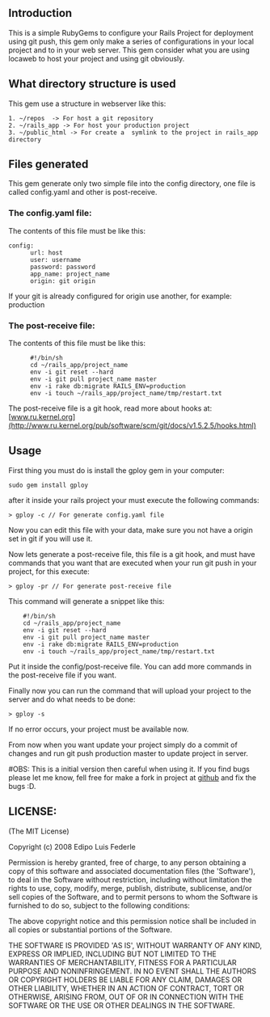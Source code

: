 ## Introduction

This is a simple RubyGems to configure your Rails Project for deployment using git push, this gem only make a series of configurations in your local project and to in your web server. This gem consider what you are using locaweb to host your project and using git obviously.

## What directory structure is used
This gem use a structure in webserver like this:

	1. ~/repos  -> For host a git repository
	2. ~/rails_app -> For host your production project
	3. ~/public_html -> For create a  symlink to the project in rails_app directory 

## Files generated
This gem generate only two simple file into the config directory, one file is called config.yaml and other is post-receive.

### The config.yaml file:

The contents of this file must be like this:
	
	config:
	      url: host
	      user: username
	      password: password
	      app_name: project_name
	      origin: git origin
	
If your git is already configured for origin use another, for example: production

### The post-receive file:

The contents of this file must be like this:
	
	      #!/bin/sh
          cd ~/rails_app/project_name
          env -i git reset --hard 
          env -i git pull project_name master
          env -i rake db:migrate RAILS_ENV=production
          env -i touch ~/rails_app/project_name/tmp/restart.txt

The post-receive file is a git hook, read more about hooks at: [www.ru.kernel.org](http://www.ru.kernel.org/pub/software/scm/git/docs/v1.5.2.5/hooks.html)

## Usage
First thing you must do is install the gploy gem in your computer:

	sudo gem install gploy

after it inside your rails project your must execute the following commands:

	> gploy -c // For generate config.yaml file

Now you can edit this file with your data, make sure you not have a origin set in git if you will use it. 

Now lets generate a post-receive file, this file is a git hook, and must have commands that you want that are executed when your run git push in your project, for this execute:
	
	> gploy -pr // For generate post-receive file
	
This command will generate a snippet like this:

		#!/bin/sh
		cd ~/rails_app/project_name
		env -i git reset --hard 
		env -i git pull project_name master
		env -i rake db:migrate RAILS_ENV=production
		env -i touch ~/rails_app/project_name/tmp/restart.txt

Put it inside the config/post-receive file. You can add more commands in the post-receive file if you want.

Finally now you can run the command that will upload your project to the server and do what needs to be done:

	> gploy -s

If no error occurs, your project must be available now.

From now when you want update your project simply do a commit of changes and run git push production master to update project in server.

#OBS: This is a initial version then careful when using it. If you find bugs please let me know, fell free for make a fork in project at [github](http://github.com/edipofederle/gploy) and fix the bugs :D.


## LICENSE:

(The MIT License)

Copyright (c) 2008 Edipo Luis Federle

Permission is hereby granted, free of charge, to any person obtaining
a copy of this software and associated documentation files (the
'Software'), to deal in the Software without restriction, including
without limitation the rights to use, copy, modify, merge, publish,
distribute, sublicense, and/or sell copies of the Software, and to
permit persons to whom the Software is furnished to do so, subject to
the following conditions:

The above copyright notice and this permission notice shall be
included in all copies or substantial portions of the Software.

THE SOFTWARE IS PROVIDED 'AS IS', WITHOUT WARRANTY OF ANY KIND,
EXPRESS OR IMPLIED, INCLUDING BUT NOT LIMITED TO THE WARRANTIES OF
MERCHANTABILITY, FITNESS FOR A PARTICULAR PURPOSE AND NONINFRINGEMENT.
IN NO EVENT SHALL THE AUTHORS OR COPYRIGHT HOLDERS BE LIABLE FOR ANY
CLAIM, DAMAGES OR OTHER LIABILITY, WHETHER IN AN ACTION OF CONTRACT,
TORT OR OTHERWISE, ARISING FROM, OUT OF OR IN CONNECTION WITH THE
SOFTWARE OR THE USE OR OTHER DEALINGS IN THE SOFTWARE.